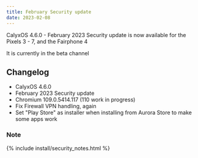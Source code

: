 ```yaml
---
title: February Security update
date: 2023-02-08
---
```


CalyxOS 4.6.0 - February 2023 Security update is now available for the Pixels 3 - 7, and the Fairphone 4

It is currently in the beta channel

## Changelog
* CalyxOS 4.6.0
* February 2023 Security update
* Chromium 109.0.5414.117 (110 work in progress)
* Fix Firewall VPN handling, again
* Set "Play Store" as installer when installing from Aurora Store to make some apps work

### Note

{% include install/security_notes.html %}
